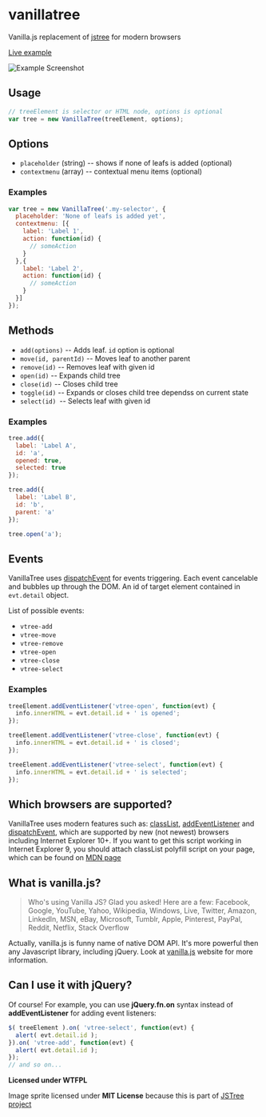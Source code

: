 vanillatree
===========
Vanilla.js replacement of [jstree](http://www.jstree.com/) for modern browsers

[Live example](http://jsbin.com/mesoju/1/)

![Example Screenshot](http://i.imgur.com/TPlp1ga.png)

## Usage
```js
// treeElement is selector or HTML node, options is optional
var tree = new VanillaTree(treeElement, options);
```
## Options
- ``placeholder`` (string) -- shows if none of leafs is added (optional)
- ``contextmenu`` (array) -- contextual menu items (optional)

### Examples
```js
var tree = new VanillaTree('.my-selector', {
  placeholder: 'None of leafs is added yet',
  contextmenu: [{
    label: 'Label 1',
    action: function(id) {
      // someAction
    }
  },{
    label: 'Label 2',
    action: function(id) {
      // someAction
    }
  }]
});
```


## Methods
- ``add(options)`` -- Adds leaf. ``id`` option is optional
- ``move(id, parentId)`` -- Moves leaf to another parent
- ``remove(id)`` -- Removes leaf with given id
- ``open(id)`` -- Expands child tree
- ``close(id)`` -- Closes child tree
- ``toggle(id)`` -- Expands or closes child tree dependss on current state
- ``select(id) ``-- Selects leaf with given id

### Examples
```js
tree.add({
  label: 'Label A',
  id: 'a',
  opened: true,
  selected: true
});

tree.add({
  label: 'Label B',
  id: 'b',
  parent: 'a'
});

tree.open('a');
```

## Events
VanillaTree uses [dispatchEvent](https://developer.mozilla.org/ru/docs/DOM/element.dispatchEvent) for events triggering. Each event cancelable and bubbles up through the DOM. An id of target element contained in ``evt.detail`` object.

List of possible events:
- ``vtree-add``
- ``vtree-move``
- ``vtree-remove``
- ``vtree-open``
- ``vtree-close``
- ``vtree-select``

### Examples
```js
treeElement.addEventListener('vtree-open', function(evt) {
  info.innerHTML = evt.detail.id + ' is opened';
});

treeElement.addEventListener('vtree-close', function(evt) {
  info.innerHTML = evt.detail.id + ' is closed';
});

treeElement.addEventListener('vtree-select', function(evt) {
  info.innerHTML = evt.detail.id + ' is selected';
});
```

## Which browsers are supported?
VanillaTree uses modern features such as: [classList](https://developer.mozilla.org/en-US/docs/Web/API/Element.classList), [addEventListener](https://developer.mozilla.org/en-US/docs/Web/API/EventTarget.addEventListener) and [dispatchEvent](https://developer.mozilla.org/en-US/docs/Web/API/EventTarget.dispatchEvent), which are supported by new (not newest) browsers including Internet Explorer 10+. If you want to get this script working in Internet Explorer 9, you should attach classList polyfill script on your page, which can be found on [MDN page](https://developer.mozilla.org/en-US/docs/Web/API/Element.classList#wrapper)

## What is vanilla.js?
> Who's using Vanilla JS? Glad you asked! Here are a few:
> Facebook, Google, YouTube, Yahoo, Wikipedia, Windows, Live, Twitter, Amazon, LinkedIn, MSN, eBay, Microsoft, Tumblr, Apple, Pinterest, PayPal, Reddit, Netflix, Stack Overflow

Actually, vanilla.js is funny name of native DOM API. It's more powerful then any Javascript library, including jQuery. Look at [vanilla.js](http://vanilla-js.com/) website for more information.

## Can I use it with jQuery?
Of course! For example, you can use **jQuery.fn.on** syntax instead of **addEventListener** for adding event listeners:
```js
$( treeElement ).on( 'vtree-select', function(evt) {
  alert( evt.detail.id );
}).on( 'vtree-add', function(evt) {
  alert( evt.detail.id );
});
// and so on...
```

**Licensed under WTFPL**

Image sprite licensed under **MIT License** because this is part of [JSTree project](http://www.jstree.com/)
